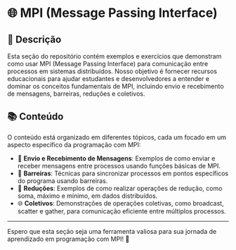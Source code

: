# 🌐 MPI (Message Passing Interface)

## 📜 Descrição
Esta seção do repositório contém exemplos e exercícios que demonstram como usar MPI (Message Passing Interface) para comunicação entre processos em sistemas distribuídos. Nosso objetivo é fornecer recursos educacionais para ajudar estudantes e desenvolvedores a entender e dominar os conceitos fundamentais de MPI, incluindo envio e recebimento de mensagens, barreiras, reduções e coletivos.

## 📚 Conteúdo
O conteúdo está organizado em diferentes tópicos, cada um focado em um aspecto específico da programação com MPI:
  - 📨 **Envio e Recebimento de Mensagens**: Exemplos de como enviar e receber mensagens entre processos usando funções básicas de MPI.
  - 🚧 **Barreiras**: Técnicas para sincronizar processos em pontos específicos do programa usando barreiras.
  - 🔄 **Reduções**: Exemplos de como realizar operações de redução, como soma, máximo e mínimo, em dados distribuídos.
  - 🌐 **Coletivos**: Demonstrações de operações coletivas, como broadcast, scatter e gather, para comunicação eficiente entre múltiplos processos.

---

Espero que esta seção seja uma ferramenta valiosa para sua jornada de aprendizado em programação com MPI! 🚀
